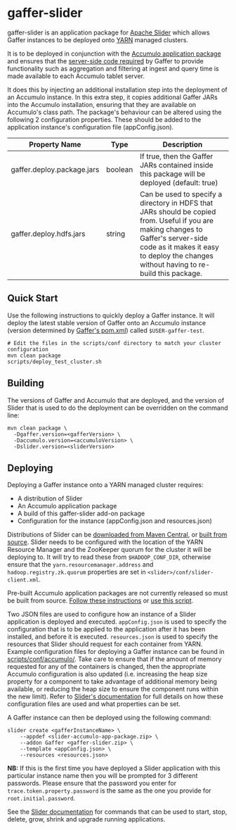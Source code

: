 <!--
Copyright 2017 Crown Copyright

Licensed under the Apache License, Version 2.0 (the "License");
you may not use this file except in compliance with the License.
You may obtain a copy of the License at

  http://www.apache.org/licenses/LICENSE-2.0

Unless required by applicable law or agreed to in writing, software
distributed under the License is distributed on an "AS IS" BASIS,
WITHOUT WARRANTIES OR CONDITIONS OF ANY KIND, either express or implied.
See the License for the specific language governing permissions and
limitations under the License.
-->

# gaffer-slider

gaffer-slider is an application package for [Apache Slider](https://slider.incubator.apache.org) which allows Gaffer instances to be deployed onto [YARN](https://hadoop.apache.org/docs/stable/hadoop-yarn/hadoop-yarn-site/index.html) managed clusters.

It is to be deployed in conjunction with the [Accumulo application package](https://github.com/apache/incubator-slider/tree/develop/app-packages/accumulo) and ensures that the [server-side code required](https://github.com/gchq/Gaffer/wiki/Accumulo-Store-User-Guide#accumulo-set-up) by Gaffer to provide functionality such as aggregation and filtering at ingest and query time is made available to each Accumulo tablet server.

It does this by injecting an additional installation step into the deployment of an Accumulo instance. In this extra step, it copies additional Gaffer JARs into the Accumulo installation, ensuring that they are available on Accumulo's class path. The package's behaviour can be altered using the following 2 configuration properties. These should be added to the application instance's configuration file (appConfig.json).

| Property Name              | Type    | Description |
| -------------------------- | ------- | ----------- |
| gaffer.deploy.package.jars | boolean | If true, then the Gaffer JARs contained inside this package will be deployed (default: true) |
| gaffer.deploy.hdfs.jars    | string  | Can be used to specify a directory in HDFS that JARs should be copied from. Useful if you are making changes to Gaffer's server-side code as it makes it easy to deploy the changes without having to re-build this package. |


## Quick Start

Use the following instructions to quickly deploy a Gaffer instance. It will deploy the latest stable version of Gaffer onto an Accumulo instance (version determined by [Gaffer's pom.xml](https://github.com/gchq/Gaffer/search?q=path%3A%2F+filename%3Apom.xml+"accumulo.version")) called `$USER-gaffer-test`.

```
# Edit the files in the scripts/conf directory to match your cluster configuration
mvn clean package
scripts/deploy_test_cluster.sh
```


## Building

The versions of Gaffer and Accumulo that are deployed, and the version of Slider that is used to do the deployment can be overridden on the command line:

```
mvn clean package \
  -Dgaffer.version=<gafferVersion> \
  -Daccumulo.version=<accumuloVersion> \
  -Dslider.version=<sliderVersion>
```


## Deploying

Deploying a Gaffer instance onto a YARN managed cluster requires:

* A distribution of Slider
* An Accumulo application package
* A build of this gaffer-slider add-on package
* Configuration for the instance (appConfig.json and resources.json)

Distributions of Slider can be [downloaded from Maven Central](http://search.maven.org/#search%7Cgav%7C1%7Cg%3A%22org.apache.slider%22%20AND%20a%3A%22slider-assembly%22), or [built from source](https://slider.incubator.apache.org/docs/getting_started.html#build). Slider needs to be configured with the location of the YARN Resource Manager and the ZooKeeper quorum for the cluster it will be deploying to. It will try to read these from `$HADOOP_CONF_DIR`, otherwise ensure that the `yarn.resourcemanager.address` and `hadoop.registry.zk.quorum` properties are set in `<slider>/conf/slider-client.xml`.

Pre-built Accumulo application packages are not currently released so must be built from source. [Follow these instructions](https://github.com/apache/incubator-slider/blob/develop/app-packages/accumulo/README.md) or [use this script](scripts/build_accumulo_package.sh).

Two JSON files are used to configure how an instance of a Slider application is deployed and executed. `appConfig.json` is used to specify the configuration that is to be applied to the application after it has been installed, and before it is executed. `resources.json` is used to specify the resources that Slider should request for each container from YARN. Example configuration files for deploying a Gaffer instance can be found in [scripts/conf/accumulo/](scripts/conf/accumulo/). Take care to ensure that if the amount of memory requested for any of the containers is changed, then the appropriate Accumulo configuration is also updated (i.e. increasing the heap size property for a component to take advantage of additional memory being available, or reducing the heap size to ensure the component runs within the new limit). Refer to [Slider's documentation](https://slider.incubator.apache.org/docs/configuration/index.html) for full details on how these configuration files are used and what properties can be set.

A Gaffer instance can then be deployed using the following command:

```
slider create <gafferInstanceName> \
	--appdef <slider-accumulo-app-package.zip> \
	--addon Gaffer <gaffer-slider.zip> \
	--template <appConfig.json> \
	--resources <resources.json>
```

**NB:** If this is the first time you have deployed a Slider application with this particular instance name then you will be prompted for 3 different passwords. Please ensure that the password you enter for `trace.token.property.password` is the same as the one you provide for `root.initial.password`.

See the [Slider documentation](https://slider.incubator.apache.org/docs/getting_started.html#installapp) for commands that can be used to start, stop, delete, grow, shrink and upgrade running applications.
